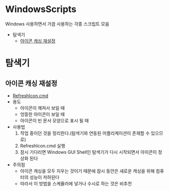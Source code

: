 # WindowsScripts
Windows 사용하면서 가끔 사용하는 각종 스크립트 모음

- 탐색기
    - [아이콘 캐싱 재설정](#아이콘-캐싱-재설정)

# 탐색기

## 아이콘 캐싱 재설정
- [RefreshIcon.cmd](Explorer/RefreshIcon.cmd)
- 용도
    - 아이콘이 깨져서 보일 때
    - 엉뚱한 아이콘이 보일 때
    - 아이콘이 빈 문서 모양으로 표시 될 때
- 사용법
    1. 작업 중이던 것을 정리한다.(탐색기와 연동된 어플리케이션이 존재할 수 있으므로)
    1. RefreshIcon.cmd 실행
    1. 잠시 기다리면 Windows GUI Shell인 탐색기가 다시 시작되면서 아이콘이 정상화 된다
- 주의점
    - 아이콘 캐싱을 모두 지우는 것이기 때문에 잠시 동안은 새로운 캐싱을 위해 컴퓨터의 성능이 저하된다
    - 따라서 이 방법을 스케쥴러에 넣거나 수시로 하는 것은 비추천